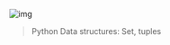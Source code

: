 ![img](https://assets.imaginablefutures.com/media/images/ALX_Logo.max-200x150.png)
>  Python Data structures: Set, tuples
